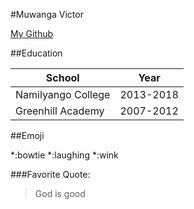 #Muwanga Victor

[My Github](https://github.com/Mubeezi/HelloGit)

##Education

School | Year
------------ | -------------
Namilyango College | 2013-2018
Greenhill Academy | 2007-2012

##Emoji

*:bowtie
*:laughing
*:wink

###Favorite Quote:

>God is good
